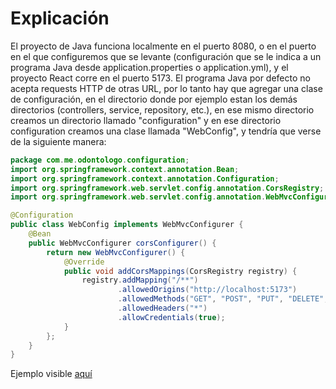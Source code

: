 # Explicación

El proyecto de Java funciona localmente en el puerto 8080, o en el puerto en el que configuremos que se levante (configuración que se le indica a un programa Java desde application.properties o application.yml), y el proyecto React corre en el puerto 5173. El programa Java por defecto no acepta requests HTTP de otras URL, por lo tanto hay que agregar una clase de configuración, en el directorio donde por ejemplo estan los demás directorios (controllers, service, repository, etc.), en ese mismo directorio creamos un directorio llamado "configuration" y en ese directorio configuration creamos una clase llamada "WebConfig", y tendría que verse de la siguiente manera:

```java
package com.me.odontologo.configuration;
import org.springframework.context.annotation.Bean;
import org.springframework.context.annotation.Configuration;
import org.springframework.web.servlet.config.annotation.CorsRegistry;
import org.springframework.web.servlet.config.annotation.WebMvcConfigurer;

@Configuration
public class WebConfig implements WebMvcConfigurer {
    @Bean
    public WebMvcConfigurer corsConfigurer() {
        return new WebMvcConfigurer() {
            @Override
            public void addCorsMappings(CorsRegistry registry) {
                registry.addMapping("/**")
                        .allowedOrigins("http://localhost:5173")
                        .allowedMethods("GET", "POST", "PUT", "DELETE", "PATCH", "OPTIONS")
                        .allowedHeaders("*")
                        .allowCredentials(true);
            }
        };
    }
}
```

Ejemplo visible [aquí](https://github.com/juancruzmarzetti/backend-integrador/blob/master/src/main/java/com/me/odontologo/configuration/WebConfig.java)
